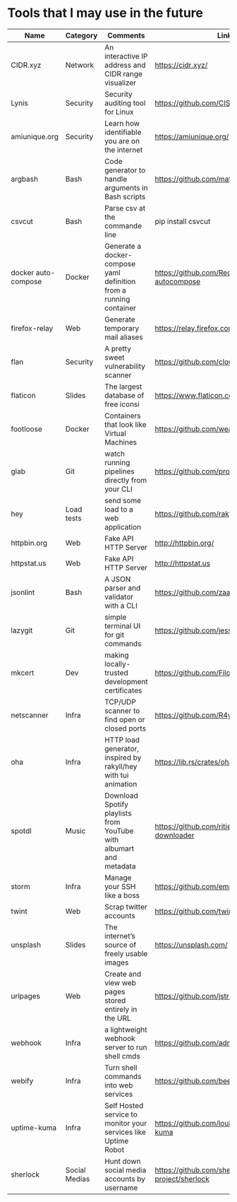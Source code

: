 # Tools that I may use in the future

| Name                | Category      | Comments                                                           | Link                                         |
|---------------------|---------------|--------------------------------------------------------------------|----------------------------------------------|
| CIDR.xyz            | Network       | An interactive IP address and CIDR range visualizer                | https://cidr.xyz/                            |
| Lynis               | Security      | Security auditing tool for Linux                                   | https://github.com/CISOfy/lynis              |
| amiunique.org       | Security      | Learn how identifiable you are on the internet                     | https://amiunique.org/                       |
| argbash             | Bash          | Code generator to handle arguments in Bash scripts                 | https://github.com/matejak/argbash           |
| csvcut              | Bash          | Parse csv at the commande line                                     | pip install csvcut                           |
| docker auto-compose | Docker        | Generate a docker-compose yaml definition from a running container | https://github.com/Red5d/docker-autocompose  |
| firefox-relay       | Web           | Generate temporary mail aliases                                    | https://relay.firefox.com                    |
| flan                | Security      | A pretty sweet vulnerability scanner                               | https://github.com/cloudflare/flan           |
| flaticon            | Slides        | The largest database of free iconsi                                | https://www.flaticon.com/                    |
| footloose           | Docker        | Containers that look like Virtual Machines                         | https://github.com/weaveworks/footloose      |
| glab                | Git           | watch running pipelines directly from your CLI                     | https://github.com/profclems/glab            |
| hey                 | Load tests    | send some load to a web application                                | https://github.com/rakyll/hey                |
| httpbin.org         | Web           | Fake API HTTP Server                                               | http://httpbin.org/                          |
| httpstat.us         | Web           | Fake API HTTP Server                                               | http://httpstat.us                           |
| jsonlint            | Bash          | A JSON parser and validator with a CLI                             | https://github.com/zaach/jsonlint            |
| lazygit             | Git           | simple terminal UI for git commands                                | https://github.com/jesseduffield/lazygit     |
| mkcert              | Dev           | making locally-trusted development certificates                    | https://github.com/FiloSottile/mkcert        |
| netscanner          | Infra         | TCP/UDP scanner to find open or closed ports                       | https://github.com/R4yGM/netscanner          |
| oha                 | Infra         | HTTP load generator, inspired by rakyll/hey with tui animation     | https://lib.rs/crates/oha                    |
| spotdl              | Music         | Download Spotify playlists from YouTube with albumart and metadata | https://github.com/ritiek/spotify-downloader |
| storm               | Infra         | Manage your SSH like a boss                                        | https://github.com/emre/storm/               |
| twint               | Web           | Scrap twitter accounts                                             | https://github.com/twintproject/twint        |
| unsplash            | Slides        | The internet’s source of freely usable images                      | https://unsplash.com/                        |
| urlpages            | Web           | Create and view web pages stored entirely in the URL               | https://github.com/jstrieb/urlpages          |
| webhook             | Infra         | a lightweight webhook server to run shell cmds                     | https://github.com/adnanh/webhook            |
| webify              | Infra         | Turn shell commands into web services                              | https://github.com/beefsack/webify           |
| uptime-kuma         | Infra         | Self Hosted service to monitor your services like Uptime Robot     | https://github.com/louislam/uptime-kuma      |
| sherlock            | Social Medias | Hunt down social media accounts by username                        | https://github.com/sherlock-project/sherlock |
